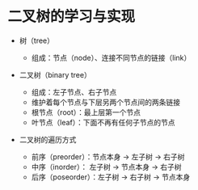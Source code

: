 # 二叉树的学习与实现

- 树（tree）
    - 组成：节点（node）、连接不同节点的链接（link）

- 二叉树（binary tree）
    - 组成：左子节点、右子节点
    - 维护着每个节点与下层另两个节点间的两条链接
    - 根节点（root）：最上层第一个节点
    - 叶节点（leaf）：下面不再有任何子节点的节点

- 二叉树的遍历方式
    - 前序（preorder）：节点本身 -> 左子树 -> 右子树
    - 中序（inorder）： 左子树 -> 节点本身 -> 右子树
    - 后序（poseorder）：左子树 -> 右子树 -> 节点本身

